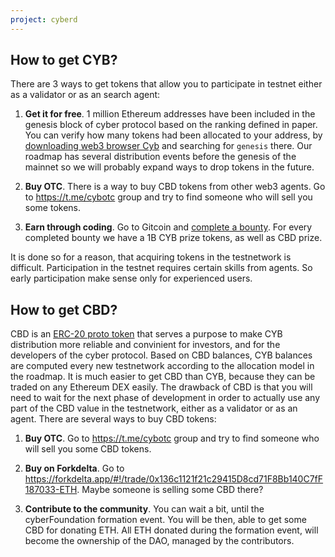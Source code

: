 ```yaml
---
project: cyberd
---
```


## How to get CYB?

There are 3 ways to get tokens that allow you to participate in testnet either as a validator or as an search agent:

1. **Get it for free**. 1 million Ethereum addresses have been included in the genesis block of cyber protocol based on the ranking defined in paper. You can verify how many tokens had been allocated to your address, by [downloading web3 browser Cyb](https://cyb.ai) and searching for `genesis` there. Our roadmap has several distribution events before the genesis of the mainnet so we will probably expand ways to drop tokens in the future.

2. **Buy OTC**. There is a way to buy CBD tokens from other web3 agents. Go to https://t.me/cybotc group and try to find someone who will sell you some tokens.

3. **Earn through coding**. Go to Gitcoin and [complete a bounty](https://gitcoin.co/profile/cybercongress). For every completed bounty we have a 1B CYB prize tokens, as well as CBD prize.

It is done so for a reason, that acquiring tokens in the testnetwork is difficult. Participation in the testnet requires certain skills from agents. So early participation make sense only for experienced users.

## How to get CBD?

CBD is an [ERC-20 proto token](https://etherscan.io/token/0x136c1121f21c29415D8cd71F8Bb140C7fF187033) that serves a purpose to make CYB distribution more reliable and convinient for investors, and for the developers of the cyber protocol. Based on CBD balances, CYB balances are computed every new testnetwork according to the allocation model in the roadmap. It is much easier to get CBD than CYB, because they can be traded on any Ethereum DEX easily. The drawback of CBD is that you will need to wait for the next phase of development in order to actually use any part of the CBD value in the testnetwork, either as a validator or as an agent. There are several ways to buy CBD tokens:

1. **Buy OTC**. Go to https://t.me/cybotc group and try to find someone who will sell you some CBD tokens.

2. **Buy on Forkdelta**. Go to https://forkdelta.app/#!/trade/0x136c1121f21c29415D8cd71F8Bb140C7fF187033-ETH. Maybe someone is selling some CBD there?

3. **Contribute to the community**. You can wait a bit, until the cyberFoundation formation event. You will be then, able to get some CBD for donating ETH. All ETH donated during the formation event, will become the ownership of the DAO, managed by the contributors.
